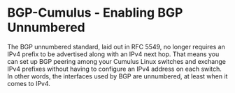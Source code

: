 # BGP-Cumulus - Enabling BGP Unnumbered

The BGP unnumbered standard, laid out in RFC 5549, no longer requires an IPv4 prefix to be advertised along with an IPv4 next hop. That means you can set up BGP peering among your Cumulus Linux switches and exchange IPv4 prefixes without having to configure an IPv4 address on each switch. In other words, the interfaces used by BGP are unnumbered, at least when it comes to IPv4.
